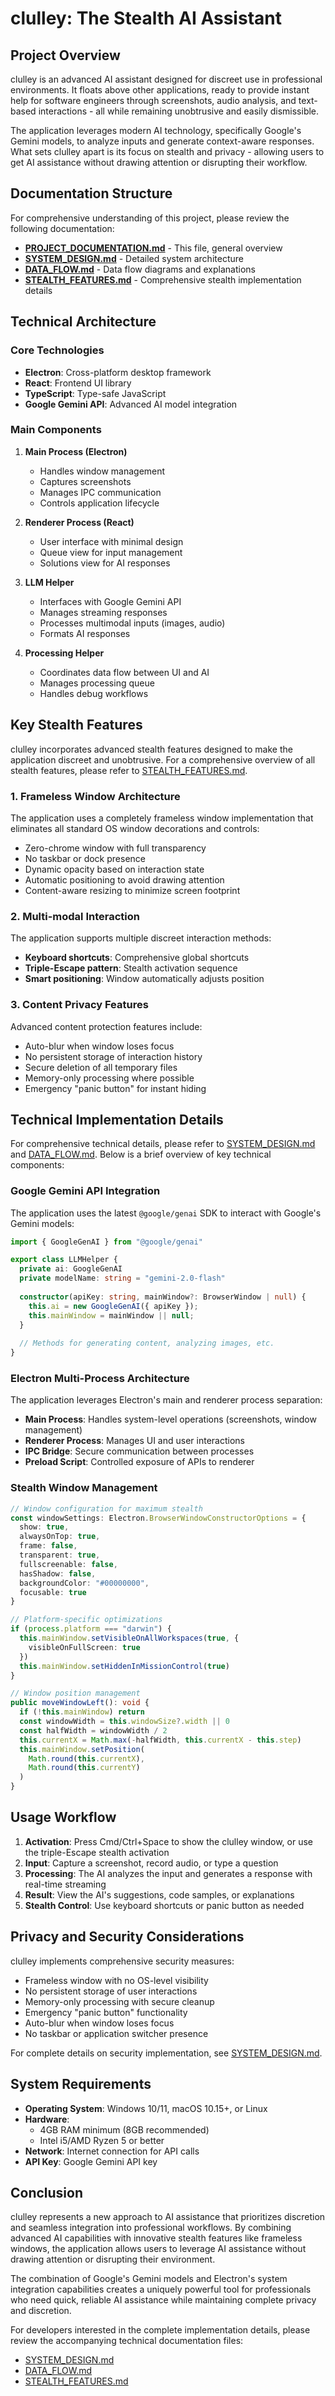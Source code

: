 # clulley: The Stealth AI Assistant

## Project Overview

clulley is an advanced AI assistant designed for discreet use in professional environments. It floats above other applications, ready to provide instant help for software engineers through screenshots, audio analysis, and text-based interactions - all while remaining unobtrusive and easily dismissible.

The application leverages modern AI technology, specifically Google's Gemini models, to analyze inputs and generate context-aware responses. What sets clulley apart is its focus on stealth and privacy - allowing users to get AI assistance without drawing attention or disrupting their workflow.

## Documentation Structure

For comprehensive understanding of this project, please review the following documentation:

- **[PROJECT_DOCUMENTATION.md](./PROJECT_DOCUMENTATION.md)** - This file, general overview
- **[SYSTEM_DESIGN.md](./SYSTEM_DESIGN.md)** - Detailed system architecture
- **[DATA_FLOW.md](./DATA_FLOW.md)** - Data flow diagrams and explanations
- **[STEALTH_FEATURES.md](./STEALTH_FEATURES.md)** - Comprehensive stealth implementation details

## Technical Architecture

### Core Technologies

- **Electron**: Cross-platform desktop framework
- **React**: Frontend UI library
- **TypeScript**: Type-safe JavaScript
- **Google Gemini API**: Advanced AI model integration

### Main Components

1. **Main Process (Electron)**
   - Handles window management
   - Captures screenshots
   - Manages IPC communication
   - Controls application lifecycle

2. **Renderer Process (React)**
   - User interface with minimal design
   - Queue view for input management
   - Solutions view for AI responses

3. **LLM Helper**
   - Interfaces with Google Gemini API
   - Manages streaming responses
   - Processes multimodal inputs (images, audio)
   - Formats AI responses

4. **Processing Helper**
   - Coordinates data flow between UI and AI
   - Manages processing queue
   - Handles debug workflows

## Key Stealth Features

clulley incorporates advanced stealth features designed to make the application discreet and unobtrusive. For a comprehensive overview of all stealth features, please refer to [STEALTH_FEATURES.md](./STEALTH_FEATURES.md).

### 1. Frameless Window Architecture

The application uses a completely frameless window implementation that eliminates all standard OS window decorations and controls:

- Zero-chrome window with full transparency
- No taskbar or dock presence
- Dynamic opacity based on interaction state
- Automatic positioning to avoid drawing attention
- Content-aware resizing to minimize screen footprint

### 2. Multi-modal Interaction

The application supports multiple discreet interaction methods:

- **Keyboard shortcuts**: Comprehensive global shortcuts
- **Triple-Escape pattern**: Stealth activation sequence
- **Smart positioning**: Window automatically adjusts position

### 3. Content Privacy Features

Advanced content protection features include:

- Auto-blur when window loses focus
- No persistent storage of interaction history
- Secure deletion of all temporary files
- Memory-only processing where possible
- Emergency "panic button" for instant hiding

## Technical Implementation Details

For comprehensive technical details, please refer to [SYSTEM_DESIGN.md](./SYSTEM_DESIGN.md) and [DATA_FLOW.md](./DATA_FLOW.md). Below is a brief overview of key technical components:

### Google Gemini API Integration

The application uses the latest `@google/genai` SDK to interact with Google's Gemini models:

```typescript
import { GoogleGenAI } from "@google/genai"

export class LLMHelper {
  private ai: GoogleGenAI
  private modelName: string = "gemini-2.0-flash"
  
  constructor(apiKey: string, mainWindow?: BrowserWindow | null) {
    this.ai = new GoogleGenAI({ apiKey });
    this.mainWindow = mainWindow || null;
  }
  
  // Methods for generating content, analyzing images, etc.
}
```

### Electron Multi-Process Architecture

The application leverages Electron's main and renderer process separation:

- **Main Process**: Handles system-level operations (screenshots, window management)
- **Renderer Process**: Manages UI and user interactions
- **IPC Bridge**: Secure communication between processes
- **Preload Script**: Controlled exposure of APIs to renderer

### Stealth Window Management

```typescript
// Window configuration for maximum stealth
const windowSettings: Electron.BrowserWindowConstructorOptions = {
  show: true,
  alwaysOnTop: true,
  frame: false,
  transparent: true,
  fullscreenable: false,
  hasShadow: false,
  backgroundColor: "#00000000",
  focusable: true
}

// Platform-specific optimizations
if (process.platform === "darwin") {
  this.mainWindow.setVisibleOnAllWorkspaces(true, {
    visibleOnFullScreen: true
  })
  this.mainWindow.setHiddenInMissionControl(true)
}

// Window position management
public moveWindowLeft(): void {
  if (!this.mainWindow) return
  const windowWidth = this.windowSize?.width || 0
  const halfWidth = windowWidth / 2
  this.currentX = Math.max(-halfWidth, this.currentX - this.step)
  this.mainWindow.setPosition(
    Math.round(this.currentX),
    Math.round(this.currentY)
  )
}
```

## Usage Workflow

1. **Activation**: Press Cmd/Ctrl+Space to show the clulley window, or use the triple-Escape stealth activation
2. **Input**: Capture a screenshot, record audio, or type a question
3. **Processing**: The AI analyzes the input and generates a response with real-time streaming
4. **Result**: View the AI's suggestions, code samples, or explanations
5. **Stealth Control**: Use keyboard shortcuts or panic button as needed

## Privacy and Security Considerations

clulley implements comprehensive security measures:

- Frameless window with no OS-level visibility
- No persistent storage of user interactions
- Memory-only processing with secure cleanup
- Emergency "panic button" functionality
- Auto-blur when window loses focus
- No taskbar or application switcher presence

For complete details on security implementation, see [SYSTEM_DESIGN.md](./SYSTEM_DESIGN.md).

## System Requirements

- **Operating System**: Windows 10/11, macOS 10.15+, or Linux
- **Hardware**: 
  - 4GB RAM minimum (8GB recommended)
  - Intel i5/AMD Ryzen 5 or better
- **Network**: Internet connection for API calls
- **API Key**: Google Gemini API key

## Conclusion

clulley represents a new approach to AI assistance that prioritizes discretion and seamless integration into professional workflows. By combining advanced AI capabilities with innovative stealth features like frameless windows, the application allows users to leverage AI assistance without drawing attention or disrupting their environment.

The combination of Google's Gemini models and Electron's system integration capabilities creates a uniquely powerful tool for professionals who need quick, reliable AI assistance while maintaining complete privacy and discretion.

For developers interested in the complete implementation details, please review the accompanying technical documentation files:
- [SYSTEM_DESIGN.md](./SYSTEM_DESIGN.md)
- [DATA_FLOW.md](./DATA_FLOW.md)
- [STEALTH_FEATURES.md](./STEALTH_FEATURES.md)
